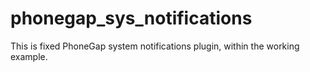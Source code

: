 phonegap_sys_notifications
==========================

This is fixed PhoneGap system notifications plugin, within the working example.